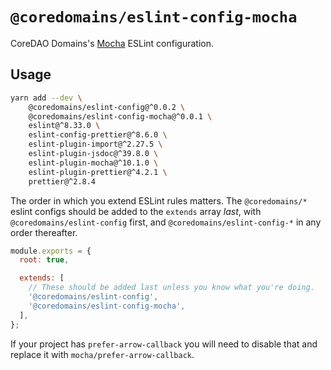 # `@coredomains/eslint-config-mocha`

CoreDAO Domains's [Mocha](https://mochajs.org/) ESLint configuration.

## Usage

```bash
yarn add --dev \
    @coredomains/eslint-config@^0.0.2 \
    @coredomains/eslint-config-mocha@^0.0.1 \
    eslint@^8.33.0 \
    eslint-config-prettier@^8.6.0 \
    eslint-plugin-import@^2.27.5 \
    eslint-plugin-jsdoc@^39.8.0 \
    eslint-plugin-mocha@^10.1.0 \
    eslint-plugin-prettier@^4.2.1 \
    prettier@^2.8.4
```

The order in which you extend ESLint rules matters.
The `@coredomains/*` eslint configs should be added to the `extends` array _last_,
with `@coredomains/eslint-config` first, and `@coredomains/eslint-config-*` in any
order thereafter.

```js
module.exports = {
  root: true,

  extends: [
    // These should be added last unless you know what you're doing.
    '@coredomains/eslint-config',
    '@coredomains/eslint-config-mocha',
  ],
};
```

If your project has `prefer-arrow-callback` you will need to disable that and replace it with `mocha/prefer-arrow-callback`.
